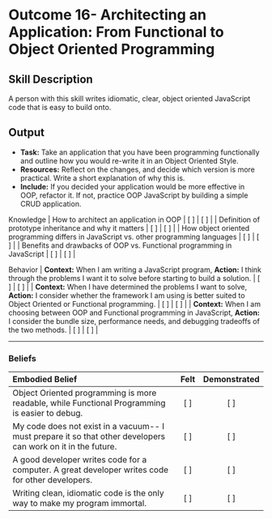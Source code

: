 # Outcome 16- Architecting an Application: From Functional to Object Oriented Programming

## Skill Description
A person with this skill writes idiomatic, clear, object oriented JavaScript code that is easy to build onto. 

## Output 
- **Task:** Take an application that you have been programming functionally and outline how you would re-write it in an Object Oriented Style. 
- **Resources:** Reflect on the changes, and decide which version is more practical. Write a short explanation of why this is. 
- **Include:** If you decided your application would be more effective in OOP, refactor it. If not, practice OOP JavaScript by building a simple CRUD application. 

Knowledge
| How to architect an application in OOP |   [ ]   |   [ ] |
| Definition of prototype inheritance and why it matters  |   [ ]   |   [ ] |
| How object oriented programming differs in JavaScript vs. other programming languages  |   [ ]   |   [ ] |
| Benefits and drawbacks of OOP vs. Functional programming in JavaScript  |   [ ]   |   [ ] |

Behavior
| **Context:** When I am writing a JavaScript program, **Action:** I think through the problems I want it to solve before starting to build a solution.  |   [ ]   |   [ ] |
| **Context:** When I have determined the problems I want to solve, **Action:** I consider whether the framework I am using is better suited to Object Oriented or Functional programming.  |   [ ]   |   [ ] |
| **Context:** When I am choosing between OOP and Functional programming in JavaScript, **Action:** I consider the bundle size, performance needs, and debugging tradeoffs of the two methods.  |   [ ]   |   [ ] |

-------

### Beliefs

| Embodied Belief   |      Felt      | Demonstrated |
|:-------------|:------------------:|:--------:|
| Object Oriented programming is more readable, while Functional Programming is easier to debug.  |   [ ]   |   [ ] |
| My code does not exist in a vacuum-- I must prepare it so that other developers can work on it in the future.  |   [ ]   |   [ ] |
| A good developer writes code for a computer. A great developer writes code for other developers.  |   [ ]   |   [ ] |
| Writing clean, idiomatic code is the only way to make my program immortal.  |   [ ]   |   [ ] | 
